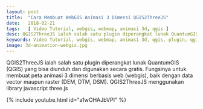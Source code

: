 ```yaml
---
layout: post
title:  "Cara Membuat WebGIS Animasi 3 Dimensi QGIS2ThreeJS"
date:   2018-02-21
tags:   [ Video Tutorial, webgis, webmap, animasi 3d, qgis ]
desc: QGIS2ThreeJS ialah salah satu plugin diperangkat lunak QuantumGIS (QGIS) yang bisa diunduh dan digunakan secara gratis. Fungsinya untuk membuat peta animasi 3 dimensi berbasis web (webgis), baik dengan data vector maupun raster (DEM, DTM, DSM). QGIS2ThreeJS menggunakan library javascript three.js
keywords: Video Tutorial, webgis, webmap, animasi 3d, qgis, plugin, qgis2threejs
image: 3d-animation-webgis.jpg
---
```



<p class="intro"><span class="dropcap">Q</span>GIS2ThreeJS ialah salah satu plugin diperangkat lunak QuantumGIS (QGIS) yang bisa diunduh dan digunakan secara gratis. Fungsinya untuk membuat peta animasi 3 dimensi berbasis web (webgis), baik dengan data vector maupun raster (DEM, DTM, DSM). QGIS2ThreeJS menggunakan library javascript three.js</p>

{% include youtube.html id="a1wOHAJbVPI" %}

